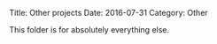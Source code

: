 Title: Other projects
Date: 2016-07-31
Category: Other

This folder is for absolutely everything else.


